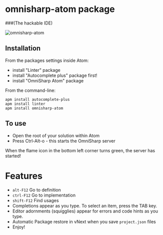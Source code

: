 # omnisharp-atom package
###(The hackable IDE)

![omnisharp-atom](https://github.com/Omnisharp/omnisharp-atom/raw/master/omnisharp-atom.gif)

## Installation

From the packages settings inside Atom:

* install "Linter" package
* install "Autocomplete plus" package first!
* install "OmniSharp Atom" package

From the command-line:

```
apm install autocomplete-plus
apm install linter
apm install omnisharp-atom
```

## To use

- Open the root of your solution within Atom
- Press Ctrl-Alt-o - this starts the OmniSharp server

When the flame icon in the bottom left corner turns green, the server has started!

# Features

- `alt-F12` Go to definition
- `ctrl-F12` Go to implementation
- `shift-F12` Find usages
- Completions appear as you type. To select an item, press the TAB key.
- Editor adornments (squigglies) appear for errors and code hints as you type.
- Automatic Package restore in vNext when you save `project.json` files
- Enjoy!
